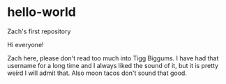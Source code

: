 # hello-world
Zach's first repository

Hi everyone!

Zach here, please don't read too much into Tigg Biggums. I have had that username for a long time and I always liked the sound of it,
but it is pretty weird I will admit that. Also moon tacos don't sound that good. 
